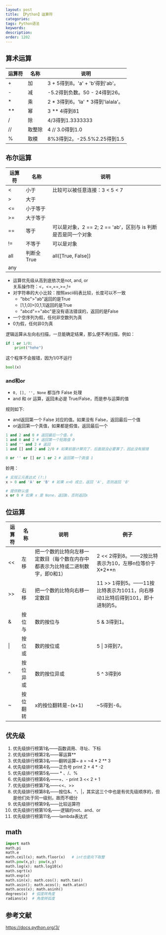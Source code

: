 ```yaml
---
layout: post
title: 【Python】运算符
categories:
tags: Python语法
keywords:
description:
order: 1202
---
```



## 算术运算


| 运算符  | 名称  | 说明                             |
|------|-----|--------------------------------|
| \+   | 加   | 3 \+ 5得到8。'a' \+ 'b'得到'ab'。    |
| \-   | 减   | \-5\.2得到负数。50 \- 24得到26。       |
| \*   | 乘   | 2 \* 3得到6。'la' \* 3得到'lalala'。 |
| \*\* | 幂   | 3 \*\* 4得到81                   |
| /    | 除   | 4/3得到1\.3333333                |
| //   | 取整除 | 4 // 3\.0得到1\.0                |
| %    | 取模  | 8%3得到2。\-25\.5%2\.25得到1\.5     |



## 布尔运算

| 运算符 | 名称   | 说明                      |
|-----|------|-------------------------|
| <   | 小于   | 比较可以被任意连接：3 < 5 < 7     |
| >   | 大于   |                         |
| <=  | 小于等于 |                         |
| >=  | 大于等于 |                         |
| ==  | 等于   | 可以是对象，2 == 2; 2 == 'ab'，区别与 is 判断是否是同一个对象 |
| \!= | 不等于  | 可以是对象                   |
|all|判断全 True|all([True, False])|
|any||



- 运算优先级从高到底依次是not, and, or  
关系操作符：<，<=,==,>=,!=  
- 对字符串的大小比较：按照ascii码表比较，长度可以不一致  
    - "bbc">"ab"返回的是True
    - [1,1,0]>[0,1,1]返回的是True
    - "abcd"=="abc"是没有语法错误的，返回的是False
- 一个空序列为假，任何非空数列为真  
- 0为假，任何非0为真  


逻辑运算从左向右扫描，一旦能确定结果，那么便不再扫描，例如：
```python
if 1 or 1/0:
    print("hehe")
```
这个程序不会报错，因为1/0不运行

```python
bool(x)
```

### and和or

- `0, [], '', None` 都当作 False 处理
- and 和 or 运算，返回未必是 True/False，而是参与运算的值

规则如下:
- and返回第一个 False 对应的值。如果没有 False，返回最后一个值
- or返回第一个真值，如果都是假值，返回最后一个

```python
1 and 2 and 0 # 返回最后一个值，0
1 and 0 and 2 # 返回第一个短路值 0
1 and '' and 2 # 返回
1 and [] and 2 and 2/0 # 如果前面计算完了，后面就没必要算了，因此没有报错

0 or '' or [] or 1 or 2 # 返回第一个真值 1
```

妙用：
```python
# 实现三元表达式 (?:)
x > 0 and 'A' or 'B' # 如果 x>0 成立，返回 'A', 否则返回 'B'

# 提供默认值
x or 0 # 如果 x 是 None，返回0，否则返回x
```



## 位运算
<table class="tableizer-table">
<thead><tr class="tableizer-firstrow"><th>运算符</th><th>名称</th><th>说明</th><th>例子</th></tr></thead><tbody>
 <tr><td><<</td><td>左移</td><td>把一个数的比特向左移一定数目（每个数在内存中都表示为比特或二进制数字，即0和1）</td><td>2 << 2得到8。——2按比特表示为10，左移n位等价于X*2**n</td></tr>
 <tr><td>>></td><td>右移</td><td>把一个数的比特向右移一定数目</td><td>11 >> 1得到5。——11按比特表示为1011，向右移动1比特后得到101，即十进制的5。</td></tr>
 <tr><td>&</td><td>按位与</td><td>数的按位与</td><td>5 & 3得到1。</td></tr>
 <tr><td>|</td><td>按位或</td><td>数的按位或</td><td>5 | 3得到7。</td></tr>
 <tr><td>^</td><td>按位异或</td><td>数的按位异或</td><td>5 ^ 3得到6</td></tr>
 <tr><td>~</td><td>按位翻转</td><td>x的按位翻转是-(x+1)</td><td>~5得到-6。</td></tr>
</tbody></table>


## 优先级
1. 优先级排行榜第1名——函数调用、寻址、下标
2. 优先级排行榜第2名——幂运算**
3. 优先级排行榜第3名——翻转运算~
a = ~4 * 2 ** 3
4. 优先级排行榜第4名——正负号
print 2 + 4 * -2
5. 优先级排行榜第5名—— * 、/、%
6. 优先级排行榜第6名——+、-
print 3 << 2 + 1
7. 优先级排行榜第7名——<<、>>
8. 优先级排行榜第8名——按位&、^、\|，其实这三个中也是有优先级顺序的，但是他们处于同一级别，故而不细分
9. 优先级排行榜第9名——比较运算符
10. 优先级排行榜第10名——逻辑的not、and、or
11. 优先级排行榜第11名——lambda表达式

## math

```python
import math
math.pi
math.e
math.ceil(x); math.floor(x)   # int也是向下取整
math.pow(x,y); pow(x,y)
math.log(x); math.log10(x)
math.sqrt(x)
math.exp(x)
math.sin(x); math.cos(); math.tan()
math.asin(); math.acos(); math.atan()
math.acos(x); math.asinh()
degrees(x)  # 弧度转角度
radians(x)  # 角度转弧度
```

## 参考文献
https://docs.python.org/3/
